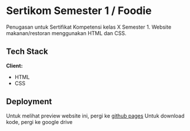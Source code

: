 # Sertikom Semester 1 / Foodie

Penugasan untuk Sertifikat Kompetensi kelas X Semester 1. Website makanan/restoran menggunakan HTML dan CSS.

## Tech Stack

**Client:**
- HTML
- CSS

## Deployment
Untuk melihat preview website ini, pergi ke [github pages]()
Untuk download kode, pergi ke google drive
